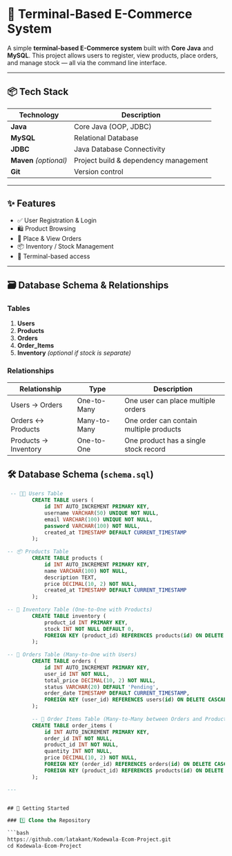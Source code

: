 # 🛒 Terminal-Based E-Commerce System

A simple **terminal-based E-Commerce system** built with **Core Java** and **MySQL**. This project allows users to register, view products, place orders, and manage stock — all via the command line interface.

---

## 📦 Tech Stack

| Technology     | Description                        |
|----------------|------------------------------------|
| **Java**       | Core Java (OOP, JDBC)              |
| **MySQL**      | Relational Database                |
| **JDBC**       | Java Database Connectivity         |
| **Maven** *(optional)* | Project build & dependency management |
| **Git**        | Version control                    |

---

## ✨ Features

- ✅ User Registration & Login  
- 🛍️ Product Browsing  
- 🧾 Place & View Orders  
- 📦 Inventory / Stock Management  
- 🔐 Terminal-based access  

---

## 🗃️ Database Schema & Relationships

### Tables

1. **Users**
2. **Products**
3. **Orders**
4. **Order_Items**
5. **Inventory** *(optional if stock is separate)*

### Relationships

| Relationship        | Type         | Description                                |
|---------------------|--------------|--------------------------------------------|
| Users → Orders      | One-to-Many  | One user can place multiple orders         |
| Orders ↔ Products   | Many-to-Many | One order can contain multiple products    |
| Products → Inventory| One-to-One   | One product has a single stock record      |

## 🛠️ Database Schema (`schema.sql`)

```sql
 -- 🧑‍💼 Users Table
        CREATE TABLE users (
            id INT AUTO_INCREMENT PRIMARY KEY,
            username VARCHAR(50) UNIQUE NOT NULL,
            email VARCHAR(100) UNIQUE NOT NULL,
            password VARCHAR(100) NOT NULL,
            created_at TIMESTAMP DEFAULT CURRENT_TIMESTAMP
        );
        
-- 📦 Products Table
        CREATE TABLE products (
            id INT AUTO_INCREMENT PRIMARY KEY,
            name VARCHAR(100) NOT NULL,
            description TEXT,
            price DECIMAL(10, 2) NOT NULL,
            created_at TIMESTAMP DEFAULT CURRENT_TIMESTAMP
        );
        
-- 🧮 Inventory Table (One-to-One with Products)
        CREATE TABLE inventory (
            product_id INT PRIMARY KEY,
            stock INT NOT NULL DEFAULT 0,
            FOREIGN KEY (product_id) REFERENCES products(id) ON DELETE CASCADE
        );
        
-- 🧾 Orders Table (Many-to-One with Users)
        CREATE TABLE orders (
            id INT AUTO_INCREMENT PRIMARY KEY,
            user_id INT NOT NULL,
            total_price DECIMAL(10, 2) NOT NULL,
            status VARCHAR(20) DEFAULT 'Pending',
            order_date TIMESTAMP DEFAULT CURRENT_TIMESTAMP,
            FOREIGN KEY (user_id) REFERENCES users(id) ON DELETE CASCADE
        );
        
        -- 📑 Order Items Table (Many-to-Many between Orders and Products)
        CREATE TABLE order_items (
            id INT AUTO_INCREMENT PRIMARY KEY,
            order_id INT NOT NULL,
            product_id INT NOT NULL,
            quantity INT NOT NULL,
            price DECIMAL(10, 2) NOT NULL,
            FOREIGN KEY (order_id) REFERENCES orders(id) ON DELETE CASCADE,
            FOREIGN KEY (product_id) REFERENCES products(id) ON DELETE CASCADE
        );

---


## 🚀 Getting Started

### 1️⃣ Clone the Repository

```bash
https://github.com/latakant/Kodewala-Ecom-Project.git
cd Kodewala-Ecom-Project
